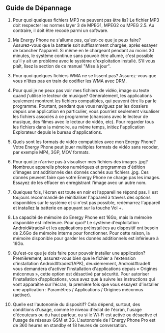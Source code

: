 ## Guide de Dépannage

1.	Pour quoi quelques fichiers MP3 ne peuvent pas être lis? Le fichier MP3 doit respecter les normes layer 3 de MPEG1, MPEG2 ou MPEG 2.5.  Au contraire, il doit être recodé parmi un software.

2.	Ma Energy Phone ne s'allume pas, qu'est-ce que je peux faire? Assurez-vous que la batterie soit suffisamment chargée, après essayer de brancher l'appareil. Si même en le chargeant pendant au moins 30 minutes, le système continue sans pouvoir être allumé, c'est possible qu'il y ait un problème avec le système d'exploitation installé. S'il vous plaît, lisez la section de ce manuel "Mise à jour".

3.	Pour quoi quelques fichiers WMA ne se lissent pas? Assurez-vous que vous n'êtes pas en train de codifier les WMA avec DRM.

4.	Pour quoi je ne peux pas voir mes fichiers de vidéo, image ou texte quand j'utilise le lecteur de musique? Généralement, les applications seulement montrent les fichiers compatibles, qui peuvent être lis par le programme. Pourtant, pendant que vous naviguez par les dossiers depuis une application en particulier, vous pourriez seulement visualiser les fichiers associés à ce programme (chansons avec le lecteur de musique, des filmes avec le lecteur de vidéo, etc). Pour regarder tous les fichiers dans la mémoire, au même temps, initiez l'application Explorateur depuis le bureau d'applications.

5.	Quels sont les formats de vidéo compatibles avec mon Energy Phone? Votre Energy Phone peut jouer multiples formats de vidéo sans recoder, par exemple MP4, 3GP, MOV formats.

6.	Pour quoi je n'arrive pas à visualiser mes fichiers des images .jpg? Nombreux appareils photos numériques et programmes d'édition d'images ont additionnés des donnés cachés aux fichiers .jpg. Ces donnés peuvent faire que votre Energy Phone ne charge pas les images.  Essayez de les effacer en enregistrant l'image avec un autre nom.

7.	Quelques fois, l’écran est toute en noir et l’appareil ne répond pas. Il est toujours recommandé de réinitialiser l'appareil à travers des options disponibles sur le système et si n'est pas possible, redémarrez l'appareil et installez la batterie en appuyant sur la touche Vol +.

8.	La capacité de mémoire do Energy Phone est 16Go, mais la mémoire disponible est inférieure. Pour quoi? Le système d'exploitation Android#trade# et les applications préinstallées au dispositif ont besoin de 2.6Go de mémoire interne pour fonctionner. Pour cette raison, la mémoire disponible pour garder les donnés additionnels est inférieure à 16Go.

9.	Qu'est-ce que je dois faire pour pouvoir installer une application? Premièrement, assurez-vous bien que le fichier a l'extension d'installation Android#trade#(APK), deuxièmement, Android#trade# vous demandera d'activer l'installation d'applications depuis « Origines méconnus », cette option est désactivé par sécurité. Pour autoriser l'installation d'applications, vous avez que à suivre les instructions qui vont apparaître sur l'écran, la première fois que vous essayez d'installer une application : Paramètres / Applications / Origines méconnus (activer).

10.	Quelle est l'autonomie du dispositif? Cela dépend, surtout, des conditions d'usage, comme le niveau d'éclat de l'écran, l'usage d'écouteurs ou du haut parleur, ou si le Wi-Fi est activé ou désactivé et l'usage de réseaux GSM et 3G. L'autonomie de l'Energy Phone Pro est de 360 heures en standby et 18 heures de conversation.
